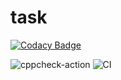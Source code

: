 # task

[![Codacy Badge](https://api.codacy.com/project/badge/Grade/7b2360c9ce3641638a6b65bccc576ff5)](https://app.codacy.com/manual/stepin104283/task?utm_source=github.com&utm_medium=referral&utm_content=stepin104283/task&utm_campaign=Badge_Grade_Dashboard)

![cppcheck-action](https://github.com/stepin104283/task/workflows/cppcheck-action/badge.svg)
![CI](https://github.com/stepin104283/task/workflows/CI/badge.svg)
